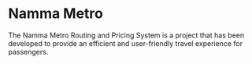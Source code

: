 # Namma Metro
 The Namma Metro Routing and Pricing System is a project that has been developed to provide an efficient and user-friendly travel experience for passengers.
